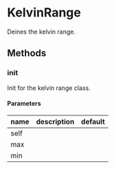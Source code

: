 # KelvinRange


Deines the kelvin range. 

## Methods


### __init__


Init for the kelvin range class. 

#### Parameters
name | description | default
--- | --- | ---
self |  | 
max |  | 
min |  | 





